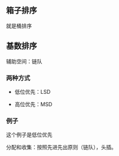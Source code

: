 ## 箱子排序

就是桶排序

## 基数排序

辅助空间：链队

### 两种方式

* 低位优先：LSD

* 高位优先：MSD

### 例子

这个例子是低位优先

分配和收集：按照先进先出原则（链队），头插。
